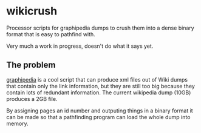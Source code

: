 wikicrush
=========

Processor scripts for graphipedia dumps to crush them into a dense binary format that is easy to pathfind with.

Very much a work in progress, doesn't do what it says yet.

## The problem

[graphipedia](https://github.com/mirkonasato/graphipedia) is a cool script that can produce xml files out of 
Wiki dumps that contain only the link information, but they are still too big because they contain lots of
redundant information. The current wikipedia dump (10GB) produces a 2GB file.

By assigning pages an id number and outputing things in a binary format it can be made so that a pathfinding
program can load the whole dump into memory.
